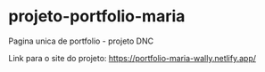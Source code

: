 # projeto-portfolio-maria
Pagina unica de portfolio - projeto DNC

Link para o site do projeto: https://portfolio-maria-wally.netlify.app/
